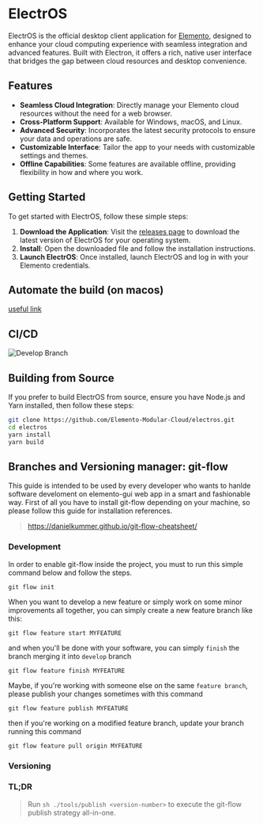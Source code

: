 # ElectrOS

ElectrOS is the official desktop client application for [Elemento](https://elemento.cloud), designed to enhance your cloud computing experience with seamless integration and advanced features. Built with Electron, it offers a rich, native user interface that bridges the gap between cloud resources and desktop convenience.

## Features

- **Seamless Cloud Integration**: Directly manage your Elemento cloud resources without the need for a web browser.
- **Cross-Platform Support**: Available for Windows, macOS, and Linux.
- **Advanced Security**: Incorporates the latest security protocols to ensure your data and operations are safe.
- **Customizable Interface**: Tailor the app to your needs with customizable settings and themes.
- **Offline Capabilities**: Some features are available offline, providing flexibility in how and where you work.

## Getting Started

To get started with ElectrOS, follow these simple steps:

1. **Download the Application**: Visit the [releases page](https://github.com/Elemento-Modular-Cloud/electros/releases) to download the latest version of ElectrOS for your operating system.
2. **Install**: Open the downloaded file and follow the installation instructions.
3. **Launch ElectrOS**: Once installed, launch ElectrOS and log in with your Elemento credentials.

## Automate the build (on macos)

[useful link](https://hackmd.io/@fferrando/rkpHytli0)

## CI/CD
![Develop Branch](https://github.com/Elemento-Modular-Cloud/elemento-gui/actions/workflows/nightly.yml/badge.svg?branch=develop)

## Building from Source

If you prefer to build ElectrOS from source, ensure you have Node.js and Yarn installed, then follow these steps:

```sh
git clone https://github.com/Elemento-Modular-Cloud/electros.git
cd electros
yarn install
yarn build
```

## Branches and Versioning manager: git-flow 

This guide is intended to be used by every developer who wants to hanlde software develoment on elemento-gui web app in a smart and fashionable way.
First of all you have to install git-flow depending on your machine, so please follow this guide for installation references.
> https://danielkummer.github.io/git-flow-cheatsheet/

### Development

In order to enable git-flow inside the project, you must to run this simple command below and follow the steps.
```
git flow init
```

When you want to develop a new feature or simply work on some minor improvements all together, you can simply create a new feature branch like this:
```
git flow feature start MYFEATURE
```
and when you'll be done with your software, you can simply `finish` the branch merging it into `develop` branch

```
git flow feature finish MYFEATURE
```

Maybe, if you're working with someone else on the same `feature branch`, please publish your changes sometimes with this command
```
git flow feature publish MYFEATURE
```
then if you're working on a modified feature branch, update your branch running this command
```
git flow feature pull origin MYFEATURE
```

### Versioning

### TL;DR
> Run `sh ./tools/publish <version-number>` to execute the git-flow publish strategy all-in-one.
